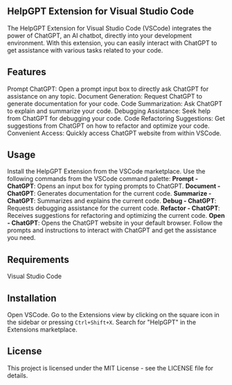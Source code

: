## HelpGPT Extension for Visual Studio Code

The HelpGPT Extension for Visual Studio Code (VSCode) integrates the power of ChatGPT, an AI chatbot, directly into your development environment. With this extension, you can easily interact with ChatGPT to get assistance with various tasks related to your code.

## Features

Prompt ChatGPT: Open a prompt input box to directly ask ChatGPT for assistance on any topic.
Document Generation: Request ChatGPT to generate documentation for your code.
Code Summarization: Ask ChatGPT to explain and summarize your code.
Debugging Assistance: Seek help from ChatGPT for debugging your code.
Code Refactoring Suggestions: Get suggestions from ChatGPT on how to refactor and optimize your code.
Convenient Access: Quickly access ChatGPT website from within VSCode.

## Usage

Install the HelpGPT Extension from the VSCode marketplace.
Use the following commands from the VSCode command palette:
**Prompt - ChatGPT**: Opens an input box for typing prompts to ChatGPT.
**Document - ChatGPT**: Generates documentation for the current code.
**Summarize - ChatGPT**: Summarizes and explains the current code.
**Debug - ChatGPT**: Requests debugging assistance for the current code.
**Refactor - ChatGPT**: Receives suggestions for refactoring and optimizing the current code.
**Open - ChatGPT**: Opens the ChatGPT website in your default browser.
Follow the prompts and instructions to interact with ChatGPT and get the assistance you need.

## Requirements

Visual Studio Code

## Installation

Open VSCode.
Go to the Extensions view by clicking on the square icon in the sidebar or pressing `Ctrl+Shift+X`.
Search for "HelpGPT" in the Extensions marketplace.

## License

This project is licensed under the MIT License - see the LICENSE file for details.